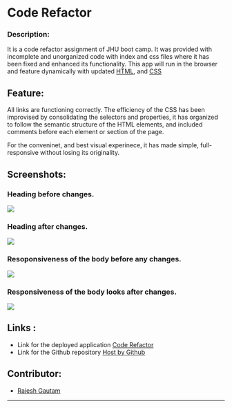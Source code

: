 # Code Refactor

### Description:
It is a code refactor assignment of JHU boot camp. It was provided with incomplete and unorganized code with index and css files where it has been fixed and enhanced its functionality. This app will run in the browser and feature dynamically with updated [HTML](https://developer.mozilla.org/en-US/docs/Web/HTML), and [CSS](https://developer.mozilla.org/en-US/docs/Web/CSS)

## Feature:

All links are functioning correctly. The efficiency of the CSS has been improvised by consolidating the selectors and properties, it has organized to follow the semantic structure of the HTML elements, and included comments before each element or section of the page.

For the conveninet, and best visual experinece, it has made simple, full-responsive without losing its originality.


 


## Screenshots:

### Heading before changes.

![](./assets/images/before_changed.png) 

### Heading after changes.
![](./assets/images/after_changed.png)
   
### Resoponsiveness of the body  before any changes.

![](./assets/images/before-changed1.png) 

### Responsiveness of the body looks after changes.
![](./assets/images/after-changed1.png)
   

   


## Links :

* Link for the deployed application [Code Refactor](https://rajesh295-dev.github.io/Code_Refactor/)
* Link for the Github repository [Host by Github](https://github.com/Rajesh295-dev/Code_Refactor)



## Contributor:

* [Rajesh Gautam](https://github.com/Rajesh295-dev)

- - -
